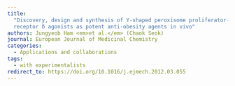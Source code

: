 ```yaml
---
title:
  "Discovery, design and synthesis of Y-shaped peroxisome proliferator-activated
  receptor δ agonists as potent anti-obesity agents in vivo"
authors: Jungyeob Ham <em>et al.</em> (Chaok Seok)
journal: European Journal of Medicinal Chemistry
categories:
  - Applications and collaborations
tags:
  - with experimentalists
redirect_to: https://doi.org/10.1016/j.ejmech.2012.03.055
---
```


